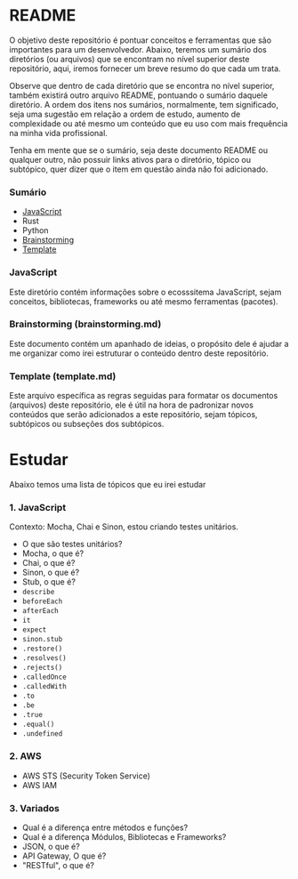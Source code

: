 # README

O objetivo deste repositório é pontuar conceitos e ferramentas que são importantes para um desenvolvedor. Abaixo, teremos um sumário dos diretórios (ou arquivos) que se encontram no nível superior deste repositório, aqui, iremos fornecer um breve resumo do que cada um trata.

Observe que dentro de cada diretório que se encontra no nível superior, também existirá outro arquivo README, pontuando o sumário daquele diretório. A ordem dos itens nos sumários, normalmente, tem significado, seja uma sugestão em relação a ordem de estudo, aumento de complexidade ou até mesmo um conteúdo que eu uso com mais frequência na minha vida profissional.

Tenha em mente que se o sumário, seja deste documento README ou qualquer outro, não possuir links ativos para o diretório, tópico ou subtópico, quer dizer que o item em questão ainda não foi adicionado.

### Sumário

- [JavaScript](./JavaScript/)
- Rust
- Python
- [Brainstorming](./brainstorming.md)
- [Template](./template.md)

### JavaScript

Este diretório contém informações sobre o ecosssitema JavaScript, sejam conceitos, bibliotecas, frameworks ou até mesmo ferramentas (pacotes).

### Brainstorming (brainstorming.md)

Este documento contém um apanhado de ideias, o propósito dele é ajudar a me organizar como irei estruturar o conteúdo dentro deste repositório.

### Template (template.md)

Este arquivo específica as regras seguidas para formatar os documentos (arquivos) deste repositório, ele é útil na hora de padronizar novos conteúdos que serão adicionados a este repositório, sejam tópicos, subtópicos ou subseções dos subtópicos.

# Estudar

Abaixo temos uma lista de tópicos que eu irei estudar

### 1. JavaScript

Contexto: Mocha, Chai e Sinon, estou criando testes unitários.

- O que são testes unitários?
- Mocha, o que é?
- Chai, o que é?
- Sinon, o que é?
- Stub, o que é?
- `describe`
- `beforeEach`
- `afterEach`
- `it`
- `expect`
- `sinon.stub`
- `.restore()`
- `.resolves()`
- `.rejects()`
- `.calledOnce`
- `.calledWith`
- `.to`
- `.be`
- `.true`
- `.equal()`
- `.undefined`

### 2. AWS

- AWS STS (Security Token Service)
- AWS IAM

### 3. Variados

- Qual é a diferença entre métodos e funções?
- Qual é a diferença Módulos, Bibliotecas e Frameworks?
- JSON, o que é?
- API Gateway, O que é?
- "RESTful", o que é?